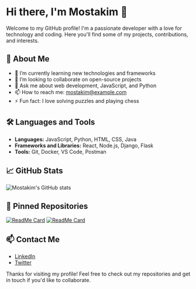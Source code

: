 # Hi there, I'm Mostakim 👋

Welcome to my GitHub profile! I'm a passionate developer with a love for technology and coding. Here you'll find some of my projects, contributions, and interests.

## 🚀 About Me

- 🌱 I’m currently learning new technologies and frameworks
- 👯 I’m looking to collaborate on open-source projects
- 💬 Ask me about web development, JavaScript, and Python
- 📫 How to reach me: [mostakim@example.com](mailto:mostakim@example.com)
- ⚡ Fun fact: I love solving puzzles and playing chess

## 🛠️ Languages and Tools

- **Languages:** JavaScript, Python, HTML, CSS, Java
- **Frameworks and Libraries:** React, Node.js, Django, Flask
- **Tools:** Git, Docker, VS Code, Postman

## 📈 GitHub Stats

![Mostakim's GitHub stats](https://github-readme-stats.vercel.app/api?username=mostakim-01&show_icons=true&theme=radical)

## 📌 Pinned Repositories

[![ReadMe Card](https://github-readme-stats.vercel.app/api/pin/?username=mostakim-01&repo=example-repo)](https://github.com/mostakim-01/example-repo)
[![ReadMe Card](https://github-readme-stats.vercel.app/api/pin/?username=mostakim-01&repo=another-repo)](https://github.com/mostakim-01/another-repo)

## 📫 Contact Me

- [LinkedIn](https://www.linkedin.com/in/mostakim-01)
- [Twitter](https://twitter.com/mostakim_01)

Thanks for visiting my profile! Feel free to check out my repositories and get in touch if you'd like to collaborate.

